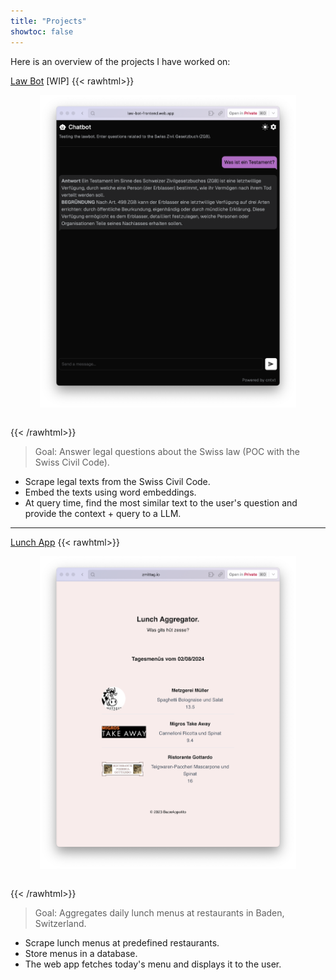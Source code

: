 ```yaml
---
title: "Projects"
showtoc: false
---
```


Here is an overview of the projects I have worked on:

[Law Bot](https://law-bot-frontend.web.app/) [WIP]
{{< rawhtml>}}

<figure>
    <img src="/zmittag/lawbot.png" style="height:500px;margin:auto;display:block">
</figure>
<!-- <div align="center"><i>Image generated with Midjourney</i></div> -->
<br>
{{< /rawhtml>}}

> Goal: Answer legal questions about the Swiss law (POC with the Swiss Civil Code).

- Scrape legal texts from the Swiss Civil Code.
- Embed the texts using word embeddings.
- At query time, find the most similar text to the user's question and provide the context + query to a LLM.

---

[Lunch App](https://zmittag.io)
{{< rawhtml>}}

<figure>
    <img src="/zmittag/snapshot.png" style="height:500px;margin:auto;display:block">
</figure>
<!-- <div align="center"><i>Image generated with Midjourney</i></div> -->
<br>
{{< /rawhtml>}}

> Goal: Aggregates daily lunch menus at restaurants in Baden, Switzerland.

- Scrape lunch menus at predefined restaurants.
- Store menus in a database.
- The web app fetches today's menu and displays it to the user.
